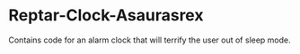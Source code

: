 # Reptar-Clock-Asaurasrex
Contains code for an alarm clock that will terrify the user out of sleep mode.
